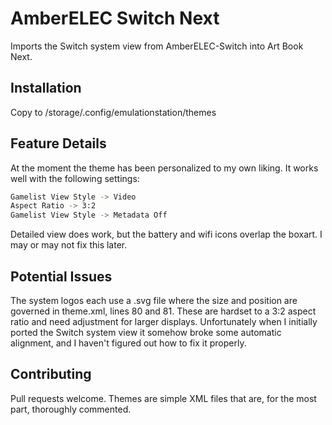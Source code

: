 # AmberELEC Switch Next
Imports the Switch system view from AmberELEC-Switch into Art Book Next.

## Installation
Copy to /storage/.config/emulationstation/themes

## Feature Details
At the moment the theme has been personalized to my own liking. It works well with the following settings:

```bash
Gamelist View Style -> Video
Aspect Ratio -> 3:2
Gamelist View Style -> Metadata Off
```

Detailed view does work, but the battery and wifi icons overlap the boxart. I may or may not fix this later.

## Potential Issues
The system logos each use a .svg file where the size and position are governed in theme.xml, lines 80 and 81. These are hardset to a 3:2 aspect ratio and need adjustment for larger displays. Unfortunately when I initially ported the Switch system view it somehow broke some automatic alignment, and I haven't figured out how to fix it properly.

## Contributing
Pull requests welcome. Themes are simple XML files that are, for the most part, thoroughly commented.
